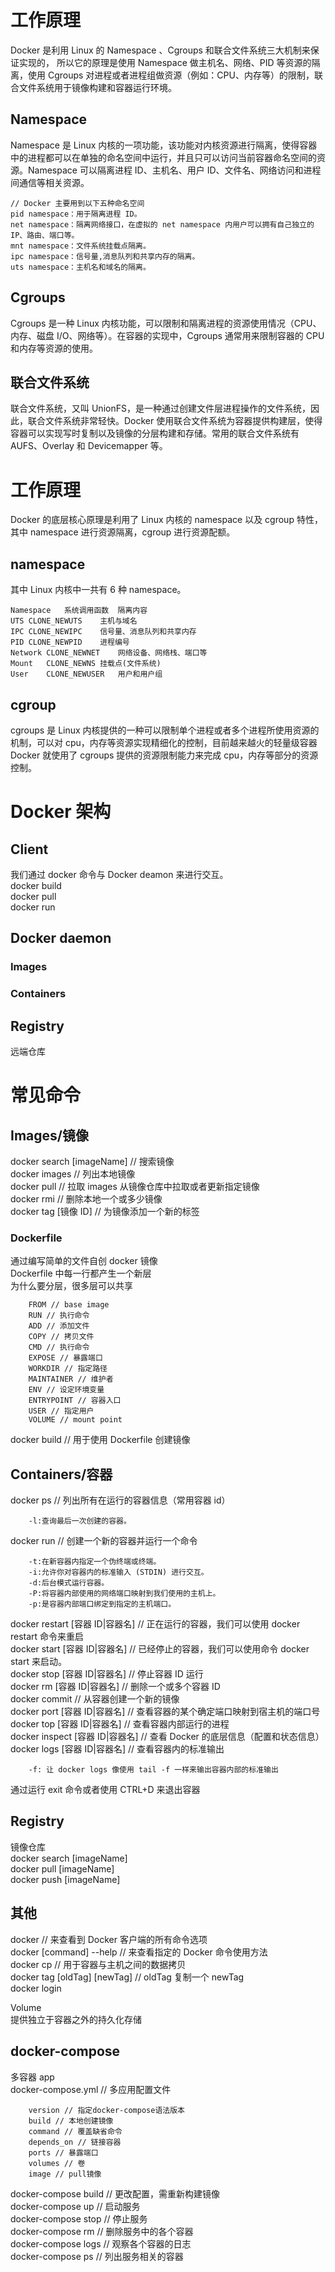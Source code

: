 # 工作原理

Docker 是利用 Linux 的 Namespace 、Cgroups 和联合文件系统三大机制来保证实现的， 所以它的原理是使用 Namespace 做主机名、网络、PID 等资源的隔离，使用 Cgroups 对进程或者进程组做资源（例如：CPU、内存等）的限制，联合文件系统用于镜像构建和容器运行环境。

## Namespace

Namespace 是 Linux 内核的一项功能，该功能对内核资源进行隔离，使得容器中的进程都可以在单独的命名空间中运行，并且只可以访问当前容器命名空间的资源。Namespace 可以隔离进程 ID、主机名、用户 ID、文件名、网络访问和进程间通信等相关资源。

```
// Docker 主要用到以下五种命名空间
pid namespace：用于隔离进程 ID。
net namespace：隔离网络接口，在虚拟的 net namespace 内用户可以拥有自己独立的 IP、路由、端口等。
mnt namespace：文件系统挂载点隔离。
ipc namespace：信号量,消息队列和共享内存的隔离。
uts namespace：主机名和域名的隔离。
```

## Cgroups

Cgroups 是一种 Linux 内核功能，可以限制和隔离进程的资源使用情况（CPU、内存、磁盘 I/O、网络等）。在容器的实现中，Cgroups 通常用来限制容器的 CPU 和内存等资源的使用。

## 联合文件系统

联合文件系统，又叫 UnionFS，是一种通过创建文件层进程操作的文件系统，因此，联合文件系统非常轻快。Docker 使用联合文件系统为容器提供构建层，使得容器可以实现写时复制以及镜像的分层构建和存储。常用的联合文件系统有 AUFS、Overlay 和 Devicemapper 等。

# 工作原理

Docker 的底层核心原理是利用了 Linux 内核的 namespace 以及 cgroup 特性，其中 namespace 进行资源隔离，cgroup 进行资源配额。

## namespace

其中 Linux 内核中一共有 6 种 namespace。

```
Namespace	系统调用函数	隔离内容
UTS	CLONE_NEWUTS	主机与域名
IPC	CLONE_NEWIPC	信号量、消息队列和共享内存
PID	CLONE_NEWPID	进程编号
Network	CLONE_NEWNET	网络设备、网络栈、端口等
Mount	CLONE_NEWNS	挂载点(文件系统)
User	CLONE_NEWUSER	用户和用户组
```

## cgroup

cgroups 是 Linux 内核提供的一种可以限制单个进程或者多个进程所使用资源的机制，可以对 cpu，内存等资源实现精细化的控制，目前越来越火的轻量级容器 Docker 就使用了 cgroups 提供的资源限制能力来完成 cpu，内存等部分的资源控制。

# Docker 架构

## Client

我们通过 docker 命令与 Docker deamon 来进行交互。<br>
docker build<br>
docker pull<br>
docker run<br>

## Docker daemon

### Images

### Containers

## Registry

远端仓库

# 常见命令

## Images/镜像

docker search [imageName] // 搜索镜像<br>
docker images // 列出本地镜像<br>
docker pull // 拉取 images 从镜像仓库中拉取或者更新指定镜像<br>
docker rmi // 删除本地一个或多少镜像<br>
docker tag [镜像 ID] // 为镜像添加一个新的标签<br>

### Dockerfile

通过编写简单的文件自创 docker 镜像<br>
Dockerfile 中每一行都产生一个新层<br>
为什么要分层，很多层可以共享<br>

```
    FROM // base image
    RUN // 执行命令
    ADD // 添加文件
    COPY // 拷贝文件
    CMD // 执行命令
    EXPOSE // 暴露端口
    WORKDIR // 指定路径
    MAINTAINER // 维护者
    ENV // 设定环境变量
    ENTRYPOINT // 容器入口
    USER // 指定用户
    VOLUME // mount point
```

docker build // 用于使用 Dockerfile 创建镜像

## Containers/容器

docker ps // 列出所有在运行的容器信息（常用容器 id）<br>

```
    -l:查询最后一次创建的容器。
```

docker run // 创建一个新的容器并运行一个命令<br>

```
    -t:在新容器内指定一个伪终端或终端。
    -i:允许你对容器内的标准输入 (STDIN) 进行交互。
    -d:后台模式运行容器。
    -P:将容器内部使用的网络端口映射到我们使用的主机上。
    -p:是容器内部端口绑定到指定的主机端口。
```

docker restart [容器 ID|容器名] // 正在运行的容器，我们可以使用 docker restart 命令来重启<br>
docker start [容器 ID|容器名] // 已经停止的容器，我们可以使用命令 docker start 来启动。 <br>
docker stop [容器 ID|容器名] // 停止容器 ID 运行<br>
docker rm [容器 ID|容器名] // 删除一个或多个容器 ID<br>
docker commit // 从容器创建一个新的镜像<br>
docker port [容器 ID|容器名] // 查看容器的某个确定端口映射到宿主机的端口号<br>
docker top [容器 ID|容器名] // 查看容器内部运行的进程<br>
docker inspect [容器 ID|容器名] // 查看 Docker 的底层信息（配置和状态信息）<br>
docker logs [容器 ID|容器名] // 查看容器内的标准输出<br>

```
    -f: 让 docker logs 像使用 tail -f 一样来输出容器内部的标准输出
```

通过运行 exit 命令或者使用 CTRL+D 来退出容器<br>

## Registry

镜像仓库<br>
docker search [imageName] <br>
docker pull [imageName] <br>
docker push [imageName] <br>

## 其他

docker // 来查看到 Docker 客户端的所有命令选项<br>
docker [command] --help // 来查看指定的 Docker 命令使用方法<br>
docker cp // 用于容器与主机之间的数据拷贝<br>
docker tag [oldTag] [newTag] // oldTag 复制一个 newTag<br>
docker login<br>

Volume<br>
提供独立于容器之外的持久化存储<br>

## docker-compose

多容器 app<br>
docker-compose.yml // 多应用配置文件

```
    version // 指定docker-compose语法版本
    build // 本地创建镜像
    command // 覆盖缺省命令
    depends_on // 链接容器
    ports // 暴露端口
    volumes // 卷
    image // pull镜像
```

docker-compose build // 更改配置，需重新构建镜像<br>
docker-compose up // 启动服务<br>
docker-compose stop // 停止服务<br>
docker-compose rm // 删除服务中的各个容器<br>
docker-compose logs // 观察各个容器的日志<br>
docker-compose ps // 列出服务相关的容器<br>
